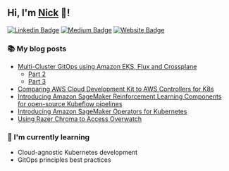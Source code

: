 ## Hi, I'm [Nick](https://redback.dev/) 👋!

[![Linkedin Badge](https://img.shields.io/badge/-thomsonnicholas-blue?style=flat&logo=Linkedin&logoColor=white&link=https://www.linkedin.com/in/thomsonnicholas/)](https://www.linkedin.com/in/thomsonnicholas/)
[![Medium Badge](https://img.shields.io/badge/-@RedbackThomson-000000?style=flat&labelColor=000000&logo=Medium&link=https://medium.com/@RedbackThomson)](https://medium.com/@RedbackThomson)
[![Website Badge](https://img.shields.io/badge/-redback.dev-5CCFF5?style=flat&logo=Google-Chrome&logoColor=white&link=https://redback.dev/)](https://redback.dev/)

### 📚 My blog posts
- [Multi-Cluster GitOps using Amazon EKS, Flux and Crossplane](https://aws.amazon.com/blogs/containers/part-1-build-multi-cluster-gitops-using-amazon-eks-flux-cd-and-crossplane/)
  - [Part 2](https://aws.amazon.com/blogs/containers/part-2-multi-cluster-gitops-cluster-fleet-provisioning-and-bootstrapping/)
  - [Part 3](https://aws.amazon.com/blogs/containers/part-3-multi-cluster-gitops-application-onboarding/)
- [Comparing AWS Cloud Development Kit to AWS Controllers for K8s](https://aws.amazon.com/blogs/opensource/comparing-aws-cloud-development-kit-and-aws-controllers-for-kubernetes/)
- [Introducing Amazon SageMaker Reinforcement Learning Components for open-source Kubeflow pipelines](https://aws.amazon.com/blogs/machine-learning/introducing-amazon-sagemaker-reinforcement-learning-components-for-open-source-kubeflow-pipelines/)
- [Introducing Amazon SageMaker Operators for Kubernetes](https://aws.amazon.com/blogs/machine-learning/introducing-amazon-sagemaker-operators-for-kubernetes/)
- [Using Razer Chroma to Access Overwatch](https://medium.com/@RedbackThomson/chroma-overwatch-e41aab4c4404)

### 🧠 I'm currently learning
- Cloud-agnostic Kubernetes development
- GitOps principles best practices
